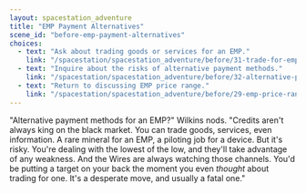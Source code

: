 ```yaml
---
layout: spacestation_adventure
title: "EMP Payment Alternatives"
scene_id: "before-emp-payment-alternatives"
choices:
  - text: "Ask about trading goods or services for an EMP."
    link: "/spacestation/spacestation_adventure/before/31-trade-for-emp"
  - text: "Inquire about the risks of alternative payment methods."
    link: "/spacestation/spacestation_adventure/before/32-alternative-payment-risks"
  - text: "Return to discussing EMP price range."
    link: "/spacestation/spacestation_adventure/before/29-emp-price-range"
---
```


"Alternative payment methods for an EMP?" Wilkins nods. "Credits aren't always king on the black market. You can trade goods, services, even information. A rare mineral for an EMP, a piloting job for a device. But it's risky. You're dealing with the lowest of the low, and they'll take advantage of any weakness. And the Wires are always watching those channels. You'd be putting a target on your back the moment you even *thought* about trading for one. It's a desperate move, and usually a fatal one."
